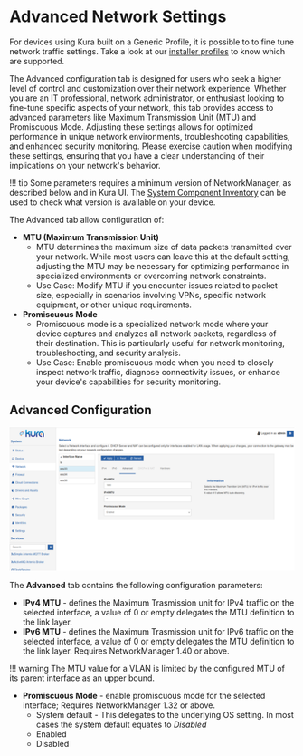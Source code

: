 # Advanced Network Settings

For devices using Kura built on a Generic Profile, it is possible to to fine tune network traffic settings. Take a look at our [installer profiles](../getting-started/install-kura.md#installer-types) to know which are supported.

The Advanced configuration tab is designed for users who seek a higher level of control and customization over their network experience. Whether you are an IT professional, network administrator, or enthusiast looking to fine-tune specific aspects of your network, this tab provides access to advanced parameters like Maximum Transmission Unit (MTU) and Promiscuous Mode. Adjusting these settings allows for optimized performance in unique network environments, troubleshooting capabilities, and enhanced security monitoring. Please exercise caution when modifying these settings, ensuring that you have a clear understanding of their implications on your network's behavior.

!!! tip
    Some parameters requires a minimum version of NetworkManager, as described below and in Kura UI. The [System Component Inventory](../administration/system-component-inventory.md) can be used to check what version is available on your device.
    
The Advanced tab allow configuration of:

- **MTU (Maximum Transmission Unit)**
    - MTU determines the maximum size of data packets transmitted over your network. While most users can leave this at the default setting, adjusting the MTU may be necessary for optimizing performance in specialized environments or overcoming network constraints.
    - Use Case: Modify MTU if you encounter issues related to packet size, especially in scenarios involving VPNs, specific network equipment, or other unique requirements.
- **Promiscuous Mode**
    - Promiscuous mode is a specialized network mode where your device captures and analyzes all network packets, regardless of their destination. This is particularly useful for network monitoring, troubleshooting, and security analysis.
    - Use Case: Enable promiscuous mode when you need to closely inspect network traffic, diagnose connectivity issues, or enhance your device's capabilities for security monitoring.
	
## Advanced Configuration

![Advanced Tab](./images/network-advanced.png)

The **Advanced** tab contains the following configuration parameters:

- **IPv4 MTU** - defines the Maximum Trasmission unit for IPv4 traffic on the selected interface, a value of 0 or empty delegates the MTU definition to the link layer.
- **IPv6 MTU** - defines the Maximum Trasmission unit for IPv6 traffic on the selected interface, a value of 0 or empty delegates the MTU definition to the link layer. Requires NetworkManager 1.40 or above.

!!! warning
    The MTU value for a VLAN is limited by the configured MTU of its parent interface as an upper bound.
    
- **Promiscuous Mode** - enable promiscuous mode for the selected interface; Requires NetworkManager 1.32 or above.
    - System default - This delegates to the underlying OS setting. In most cases the system default equates to _Disabled_
    - Enabled
    - Disabled

